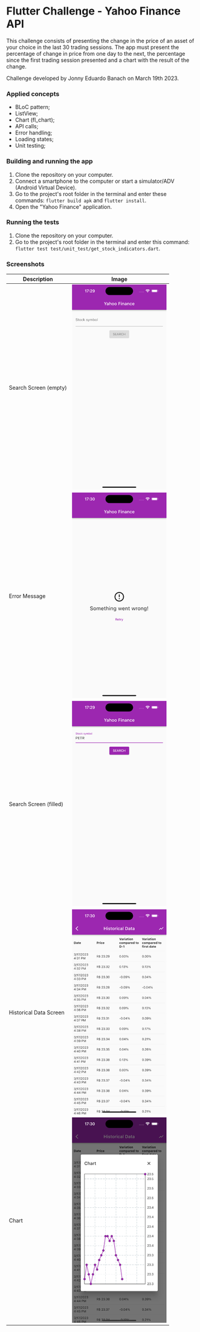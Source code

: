 # Flutter Challenge - Yahoo Finance API

This challenge consists of presenting the change in the price of an asset of your choice in the 
last 30 trading sessions. The app must present the percentage of change in price from one day to 
the  next, the percentage since the first trading session presented and a chart with the result of
the change.

Challenge developed by Jonny Eduardo Banach on March 19th 2023.

### Applied concepts

- BLoC pattern;
- ListView;
- Chart (fl_chart);
- API calls;
- Error handling;
- Loading states;
- Unit testing;

### Building and running the app

1. Clone the repository on your computer.
2. Connect a smartphone to the computer or start a simulator/ADV (Android Virtual Device).
3. Go to the project's root folder in the terminal and enter these commands:  `flutter build apk` and `flutter install`.
4. Open the "Yahoo Finance" application.

### Running the tests

1. Clone the repository on your computer.
2. Go to the project's root folder in the terminal and enter this command: `flutter test test/unit_test/get_stock_indicators.dart`.

### Screenshots

| Description            | Image                                           |
|------------------------|-------------------------------------------------|
| Search Screen (empty)  | <img src="screenshots/empty.png" width="250"/>  |
| Error Message          | <img src="screenshots/error.png" width="250"/>  |
| Search Screen (filled) | <img src="screenshots/filled.png" width="250"/> |
| Historical Data Screen | <img src="screenshots/list.png" width="250"/>   | 
| Chart                  | <img src="screenshots/chart.png" width="250"/>  |
